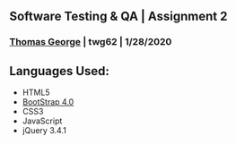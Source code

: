 ## Software Testing & QA | Assignment 2 ##
### [Thomas George](http://www.thethomasgeorge.com) | twg62 | 1/28/2020 ###


## Languages Used: ##
- HTML5
- [BootStrap 4.0](https://getbootstrap.com/docs/4.0/getting-started/introduction/)
- CSS3
- JavaScript
- jQuery 3.4.1